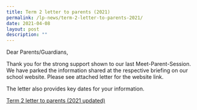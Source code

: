 ```yaml
---
title: Term 2 letter to parents (2021)
permalink: /lp-news/term-2-letter-to-parents-2021/
date: 2021-04-08
layout: post
description: ""
---
```

Dear Parents/Guardians,

Thank you for the strong support shown to our last Meet-Parent-Session. We have parked the information shared at the respective briefing on our school website. Please see attached letter for the website link.

The letter also provides key dates for your information.

[Term 2 letter to parents (2021 updated)](/files/Term-2-letter-to-parents-2021-updated.pdf)